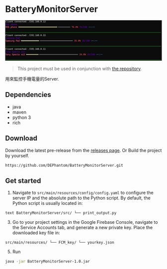# BatteryMonitorServer

![Logo](https://github.com/DEPhantom/BatteryMonitorServer/blob/main/img/cli-picture.jpg)

> This project must be used in conjunction with [the repository](https://github.com/DEPhantom/BatteryMonitorServer).

用來監控手機電量的Server.

## Dependencies 
* java
* maven
* python 3
* rich

## Download
Download the latest pre-release from the [releases page](https://github.com/DEPhantom/BatteryMonitor/releases/tag/Pre-release).
Or
Build the project by yourself.

```sh
https://github.com/DEPhantom/BatteryMonitorServer.git
```

## Get started

1. Navigate to
`src/main/resources/config/config.yaml`
to configure the server IP and the absolute path to the Python script.
By default, the Python script is usually located in:
```
text BatteryMonitorServer/src/ └── print_output.py
```
3. Go to your project settings in the Google Firebase Console,
navigate to the Service Accounts tab, and generate a new private key.
Place the downloaded key file in:
```
src/main/resources/ └── FCM_key/ └── yourkey.json
```
5. Run
```sh
java -jar BatteryMonitorServer-1.0.jar
```
